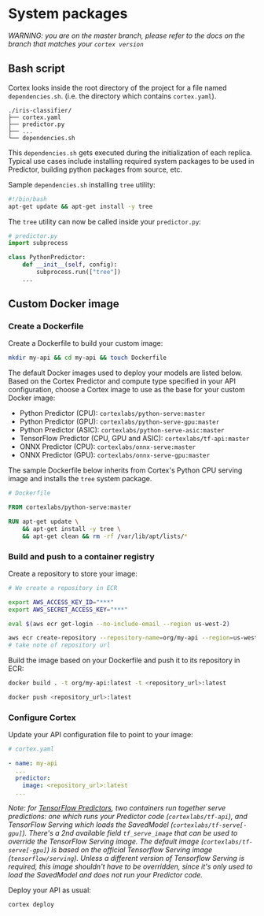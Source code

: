 # System packages

_WARNING: you are on the master branch, please refer to the docs on the branch that matches your `cortex version`_

## Bash script

Cortex looks inside the root directory of the project for a file named `dependencies.sh`. (i.e. the directory which contains `cortex.yaml`).

```text
./iris-classifier/
├── cortex.yaml
├── predictor.py
├── ...
└── dependencies.sh
```

This `dependencies.sh` gets executed during the initialization of each replica. Typical use cases include installing required system packages to be used in Predictor, building python packages from source, etc.

Sample `dependencies.sh` installing `tree` utility:
```bash
#!/bin/bash
apt-get update && apt-get install -y tree
```

The `tree` utility can now be called inside your `predictor.py`:

```python
# predictor.py
import subprocess

class PythonPredictor:
    def __init__(self, config):
        subprocess.run(["tree"])
    ...
```

## Custom Docker image

### Create a Dockerfile

Create a Dockerfile to build your custom image:

```bash
mkdir my-api && cd my-api && touch Dockerfile
```

The default Docker images used to deploy your models are listed below. Based on the Cortex Predictor and compute type specified in your API configuration, choose a Cortex image to use as the base for your custom Docker image:

<!-- CORTEX_VERSION_BRANCH_STABLE x5 -->
* Python Predictor (CPU): `cortexlabs/python-serve:master`
* Python Predictor (GPU): `cortexlabs/python-serve-gpu:master`
* Python Predictor (ASIC): `cortexlabs/python-serve-asic:master`
* TensorFlow Predictor (CPU, GPU and ASIC): `cortexlabs/tf-api:master`
* ONNX Predictor (CPU): `cortexlabs/onnx-serve:master`
* ONNX Predictor (GPU): `cortexlabs/onnx-serve-gpu:master`

The sample Dockerfile below inherits from Cortex's Python CPU serving image and installs the `tree` system package.

<!-- CORTEX_VERSION_BRANCH_STABLE -->
```dockerfile
# Dockerfile

FROM cortexlabs/python-serve:master

RUN apt-get update \
    && apt-get install -y tree \
    && apt-get clean && rm -rf /var/lib/apt/lists/*
```

### Build and push to a container registry

Create a repository to store your image:

```bash
# We create a repository in ECR

export AWS_ACCESS_KEY_ID="***"
export AWS_SECRET_ACCESS_KEY="***"

eval $(aws ecr get-login --no-include-email --region us-west-2)

aws ecr create-repository --repository-name=org/my-api --region=us-west-2
# take note of repository url
```

Build the image based on your Dockerfile and push it to its repository in ECR:

```bash
docker build . -t org/my-api:latest -t <repository_url>:latest

docker push <repository_url>:latest
```

### Configure Cortex

Update your API configuration file to point to your image:

```yaml
# cortex.yaml

- name: my-api
  ...
  predictor:
    image: <repository_url>:latest
  ...
```

*Note: for [TensorFlow Predictors](#tensorflow-predictor), two containers run together serve predictions: one which runs your Predictor code (`cortexlabs/tf-api`), and TensorFlow Serving which loads the SavedModel (`cortexlabs/tf-serve[-gpu]`). There's a 2nd available field `tf_serve_image` that can be used to override the TensorFlow Serving image. The default image (`cortexlabs/tf-serve[-gpu]`) is based on the official Tensorflow Serving image (`tensorflow/serving`). Unless a different version of Tensorflow Serving is required, this image shouldn't have to be overridden, since it's only used to load the SavedModel and does not run your Predictor code.*

Deploy your API as usual:

```bash
cortex deploy
```
